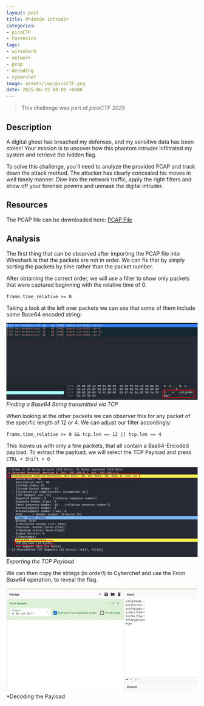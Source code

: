 ```yaml
---
layout: post
title: Ph4nt0m 1ntrud3r
categories:
- picoCTF
- Forensics
tags:
- wireshark
- network
- pcap
- decoding
- cyberchef
image: assets/img/picoCTF.png
date: 2025-06-22 00:00 +0000
---
```

> This challenge was part of *picoCTF 2025*

## Description
A digital ghost has breached my defenses, and my sensitive data has been stolen!
Your mission is to uncover how this phantom intruder inflitrated my system and retrieve the hidden flag.

To solve this challenge, you'll need to analyze the provided PCAP and track down the attack method.
The attacker has clearly concealed his moves in well timely manner. 
Dive into the network traffic, apply the right filters and show off your forensic powers and unmask 
the digital intruder.

## Resources
The PCAP file can be downloaded here: [PCAP File](https://challenge-files.picoctf.net/c_verbal_sleep/586d0206891cc683bae1160ad6b0e05d7e10e7b2df122c0441ab06581038dd32/myNetworkTraffic.pcap)

## Analysis
The first thing that can be observed after importing the PCAP file into Wireshark is that the packets are not in order.
We can fix that by simply sorting the packets by time rather than the packet number.

After obtaining the correct order, we will use a filter to show only packets that were captured beginning with the relative time of 0.

```shell
frame.time_relative >= 0
```

Taking a look at the left over packets we can see that some of them include some Base64 encoded string:

![Packet with Base64 String](assets/img/PhantomIntruder/Base64Packet.png)
*Finding a Base64 String transmitted via TCP*

When looking at the other packets we can observer this for any packet of the specific length of 12 or 4. We can adjust our filter accordingly:

```shell
frame.time_relative >= 0 && tcp.len == 12 || tcp.len == 4
```

This leaves us with only a few packets, that all contain a Bas64-Encoded payload. 
To extract the payload, we will select the TCP Payload and press `CTRL + Shift + O`

![Exporting TCP Payload](/assets/img/PhantomIntruder/TCPPayload.png)
*Exporting the TCP Payload*

We can then copy the strings (in order!) to Cyberchef and use the *From Base64* operation, to reveal the flag.

![Decoding the Payload](/assets/img/PhantomIntruder/CyberChef.png)
*Decoding the Payload
